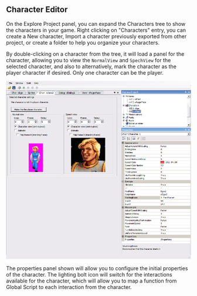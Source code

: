 ## Character Editor

On the Explore Project panel, you can expand the Characters tree to show the
characters in your game. Right clicking on "Characters" entry, you can create a
New character, Import a character previously exported from other project, or
create a folder to help you organize your characters.

By double-clicking on a character from the tree, it will load a panel for the
character, allowing you to view the `NormalView` and `SpechView` for the
selected character, and also to alternatively, mark the character as the player
character if desired. Only one character can be the player.

![](images/EditorCharacter_1.png)

The properties panel shown will allow you to configure the initial properties of
the character. The lighting bolt icon will switch for the interactions available
for the character, which will allow you to map a function from Global Script to
each interaction from the character.
